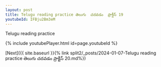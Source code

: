 ```yaml
---
layout: post
title: Telugu reading practice తెలుగు  చదవడం  ప్రాక్టీస్ 19
youtubeId: IFBju2Bm3eM
---
```

 
 
Telugu reading practice
 
 
 
 
 


{% include youtubePlayer.html id=page.youtubeId %}
 
[Next]({{ site.baseurl }}{% link  split2/_posts/2024-01-07-Telugu reading practice తెలుగు  చదవడం  ప్రాక్టీస్ 20.md%})
 
